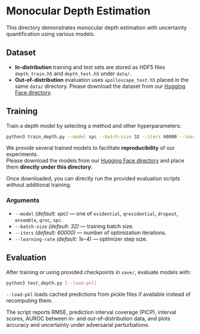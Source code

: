 # Monocular Depth Estimation

This directory demonstrates monocular depth estimation with uncertainty quantification using various models.

## Dataset
- **In-distribution** training and test sets are stored as HDF5 files `depth_train.h5` and `depth_test.h5` under `data/`.
- **Out-of-distribution** evaluation uses `apolloscape_test.h5` placed in the same `data/` directory.
Please download the dataset from our [Hugging Face directory](https://huggingface.co/zzz0527/SPC-UQ/tree/main/SPC-UQ/Monocular_Depth_Estimation).

## Training
Train a depth model by selecting a method and other hyperparameters:

```bash
python3 train_depth.py --model spc --batch-size 32 --iters 60000 --learning-rate 1e-4
```
We provide several trained models to facilitate **reproducibility** of our experiments.  
Please download the models from our [Hugging Face directory](https://huggingface.co/zzz0527/SPC-UQ/tree/main/SPC-UQ/Monocular_Depth_Estimation) and place them **directly under this directory**:

Once downloaded, you can directly run the provided evaluation scripts without additional training.  

### Arguments
- `--model` *(default: spc)* — one of `evidential`, `qrevidential`, `dropout`, `ensemble`, `qroc`, `spc`.
- `--batch-size` *(default: 32)* — training batch size.
- `--iters` *(default: 60000)* — number of optimization iterations.
- `--learning-rate` *(default: 1e-4)* — optimizer step size.

## Evaluation
After training or using provided checkpoints in `save/`, evaluate models with:

```bash
python3 test_depth.py [--load-pkl]
```

`--load-pkl` loads cached predictions from pickle files if available instead of recomputing them.

The script reports RMSE, prediction interval coverage (PICP), interval scores, AUROC between in- and out-of-distribution data, and plots accuracy and uncertainty under adversarial perturbations.
